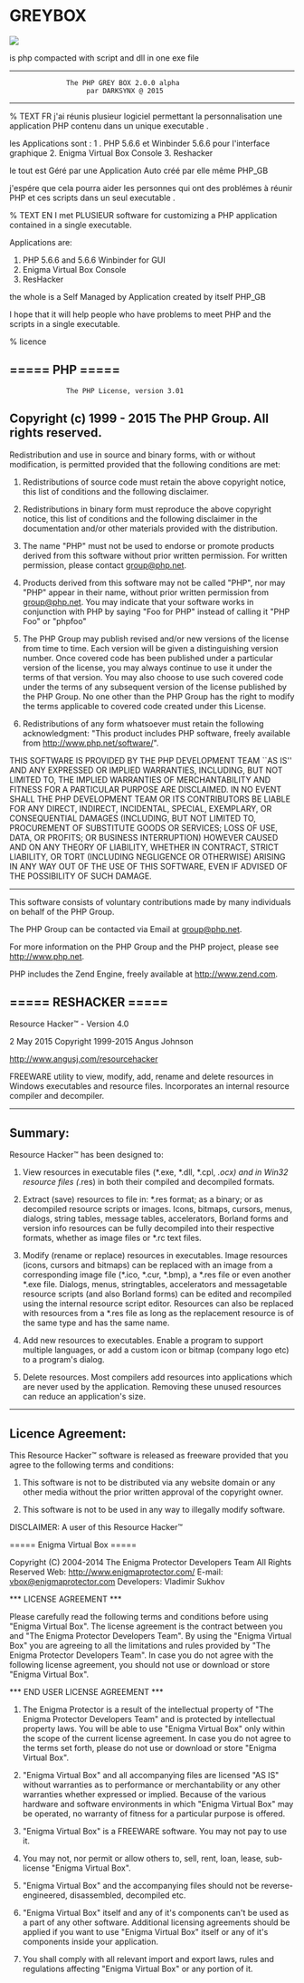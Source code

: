 # GREYBOX
![](https://cloud.githubusercontent.com/assets/9467611/7703104/93c28938-fe35-11e4-8eb6-8612d9c5ab39.png)

is php compacted with script and dll in one exe file

-------------------------------------------------------------------- 
                  The PHP GREY BOX 2.0.0 alpha
                       par DARKSYNX @ 2015 
-------------------------------------------------------------------- 

% TEXT FR
j'ai réunis plusieur logiciel permettant la personnalisation une application PHP contenu dans un unique executable .

les Applications sont :
1 . PHP 5.6.6 et Winbinder 5.6.6 pour l'interface graphique
2. Enigma Virtual Box Console 
3. Reshacker 

le tout est Géré par une Application Auto créé par elle même PHP_GB 

j'espére que cela pourra aider les personnes qui ont des problémes à réunir 
PHP et ces scripts dans un seul executable .

% TEXT EN
I met PLUSIEUR software for customizing a PHP application contained in a single executable.

Applications are:
1. PHP 5.6.6 and 5.6.6 Winbinder for GUI
2. Enigma Virtual Box Console
3. ResHacker

the whole is a Self Managed by Application created by itself PHP_GB

I hope that it will help people who have problems to meet
PHP and the scripts in a single executable.

% licence 

 =====  PHP  =====
-------------------------------------------------------------------- 
                  The PHP License, version 3.01
Copyright (c) 1999 - 2015 The PHP Group. All rights reserved.
-------------------------------------------------------------------- 

Redistribution and use in source and binary forms, with or without
modification, is permitted provided that the following conditions
are met:

  1. Redistributions of source code must retain the above copyright
     notice, this list of conditions and the following disclaimer.
 
  2. Redistributions in binary form must reproduce the above copyright
     notice, this list of conditions and the following disclaimer in
     the documentation and/or other materials provided with the
     distribution.
 
  3. The name "PHP" must not be used to endorse or promote products
     derived from this software without prior written permission. For
     written permission, please contact group@php.net.
  
  4. Products derived from this software may not be called "PHP", nor
     may "PHP" appear in their name, without prior written permission
     from group@php.net.  You may indicate that your software works in
     conjunction with PHP by saying "Foo for PHP" instead of calling
     it "PHP Foo" or "phpfoo"
 
  5. The PHP Group may publish revised and/or new versions of the
     license from time to time. Each version will be given a
     distinguishing version number.
     Once covered code has been published under a particular version
     of the license, you may always continue to use it under the terms
     of that version. You may also choose to use such covered code
     under the terms of any subsequent version of the license
     published by the PHP Group. No one other than the PHP Group has
     the right to modify the terms applicable to covered code created
     under this License.

  6. Redistributions of any form whatsoever must retain the following
     acknowledgment:
     "This product includes PHP software, freely available from
     <http://www.php.net/software/>".

THIS SOFTWARE IS PROVIDED BY THE PHP DEVELOPMENT TEAM ``AS IS'' AND 
ANY EXPRESSED OR IMPLIED WARRANTIES, INCLUDING, BUT NOT LIMITED TO,
THE IMPLIED WARRANTIES OF MERCHANTABILITY AND FITNESS FOR A 
PARTICULAR PURPOSE ARE DISCLAIMED.  IN NO EVENT SHALL THE PHP
DEVELOPMENT TEAM OR ITS CONTRIBUTORS BE LIABLE FOR ANY DIRECT, 
INDIRECT, INCIDENTAL, SPECIAL, EXEMPLARY, OR CONSEQUENTIAL DAMAGES 
(INCLUDING, BUT NOT LIMITED TO, PROCUREMENT OF SUBSTITUTE GOODS OR 
SERVICES; LOSS OF USE, DATA, OR PROFITS; OR BUSINESS INTERRUPTION)
HOWEVER CAUSED AND ON ANY THEORY OF LIABILITY, WHETHER IN CONTRACT,
STRICT LIABILITY, OR TORT (INCLUDING NEGLIGENCE OR OTHERWISE)
ARISING IN ANY WAY OUT OF THE USE OF THIS SOFTWARE, EVEN IF ADVISED
OF THE POSSIBILITY OF SUCH DAMAGE.

-------------------------------------------------------------------- 

This software consists of voluntary contributions made by many
individuals on behalf of the PHP Group.

The PHP Group can be contacted via Email at group@php.net.

For more information on the PHP Group and the PHP project, 
please see <http://www.php.net>.

PHP includes the Zend Engine, freely available at
<http://www.zend.com>.


 =====  RESHACKER =====
----------------------------------------------

Resource Hacker™ - Version 4.0

2 May 2015
Copyright 1999-2015 Angus Johnson

http://www.angusj.com/resourcehacker

FREEWARE utility to view, modify, add, rename 
and delete resources in Windows executables and
resource files. Incorporates an internal 
resource compiler and decompiler. 

----------------------------------------------
Summary:
----------------------------------------------

Resource Hacker™ has been designed to:

1. View resources in executable files 
(*.exe, *.dll, *.cpl, *.ocx) and in Win32 
resource files (*.res) in both their compiled 
and decompiled formats.

2. Extract (save) resources to file in: 
*.res format; as a binary; or as decompiled 
resource scripts or images. 
Icons, bitmaps, cursors, menus, dialogs, 
string tables, message tables, accelerators, 
Borland forms and version info resources can 
be fully decompiled into their respective 
formats, whether as image files or  *.rc text 
files.

3. Modify (rename or replace) resources in 
executables. Image resources (icons, cursors 
and bitmaps) can be replaced with an image from 
a corresponding image file (*.ico, *.cur, *.bmp), 
a *.res file or even another *.exe file. 
Dialogs, menus, stringtables, accelerators and 
messagetable resource scripts (and also Borland 
forms) can be edited and recompiled using the 
internal resource script editor.
Resources can also be replaced with resources 
from a *.res file as long as the replacement 
resource is of the same type and has the same 
name.

4. Add new resources to executables.
Enable a program to support multiple languages, 
or add a custom icon or bitmap (company logo 
etc) to a program's dialog.

5. Delete resources. 
Most compilers add resources into applications 
which are never used by the application. 
Removing these unused resources can reduce an 
application's size.

----------------------------------------------
Licence Agreement:
----------------------------------------------

This Resource Hacker™ software is released as 
freeware provided that you agree to the 
following terms and conditions: 

  1. This software is not to be distributed via 
  any website domain or any other media without 
  the prior written approval of the copyright owner. 

  2. This software is not to be used in any way to 
  illegally modify software. 

DISCLAIMER: A user of this Resource Hacker™ 



 =====  Enigma Virtual Box =====
 
Copyright (C) 2004-2014 The Enigma Protector Developers Team
All Rights Reserved
Web:		http://www.enigmaprotector.com/
E-mail:		vbox@enigmaprotector.com
Developers:	Vladimir Sukhov

*** LICENSE AGREEMENT ***

Please carefully read the following terms and conditions before using "Enigma Virtual Box". The license agreement is the contract between you and "The Enigma Protector Developers Team". By using the "Enigma Virtual Box" you are agreeing to all the limitations and rules provided by "The Enigma Protector Developers Team". In case you do not agree with the following license agreement, you should not use or download or store "Enigma Virtual Box".

*** END USER LICENSE AGREEMENT ***

1. The Enigma Protector is a result of the intellectual property of "The Enigma Protector Developers Team" and is protected by intellectual property laws. You will be able to use "Enigma Virtual Box" only within the scope of the current license agreement. In case you do not agree to the terms set forth, please do not use or download or store "Enigma Virtual Box".

2. "Enigma Virtual Box" and all accompanying files are licensed "AS IS" without warranties as to performance or merchantability or any other warranties whether expressed or implied. Because of the various hardware and software environments in which "Enigma Virtual Box" may be operated, no warranty of fitness for a particular purpose is offered.

3. "Enigma Virtual Box" is a FREEWARE software. You may not pay to use it.

4. You may not, nor permit or allow others to, sell, rent, loan, lease, sub-license "Enigma Virtual Box".

5. "Enigma Virtual Box" and the accompanying files should not be reverse-engineered, disassembled, decompiled etc.

6. "Enigma Virtual Box" itself and any of it's components can't be used as a part of any other software. Additional licensing agreements should be applied if you want to use "Enigma Virtual Box" itself or any of it's components inside your application.

7. You shall comply with all relevant import and export laws, rules and regulations affecting "Enigma Virtual Box" or any portion of it.
